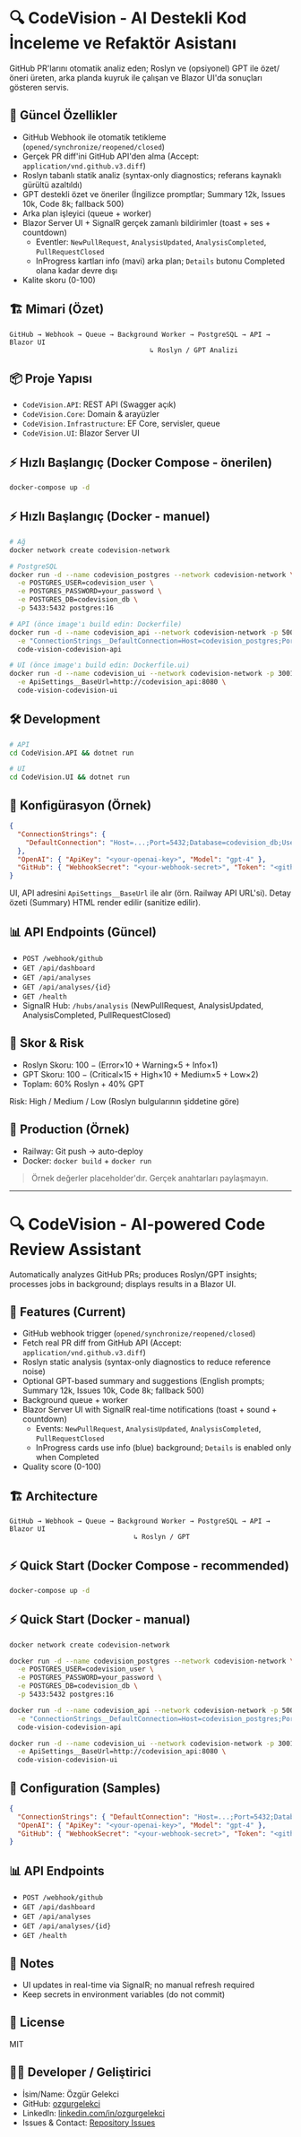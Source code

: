 # 🔍 CodeVision - AI Destekli Kod İnceleme ve Refaktör Asistanı

GitHub PR'larını otomatik analiz eden; Roslyn ve (opsiyonel) GPT ile özet/öneri üreten, arka planda kuyruk ile çalışan ve Blazor UI'da sonuçları gösteren servis.

## 🚀 Güncel Özellikler

- GitHub Webhook ile otomatik tetikleme (`opened/synchronize/reopened/closed`)
- Gerçek PR diff'ini GitHub API'den alma (Accept: `application/vnd.github.v3.diff`)
- Roslyn tabanlı statik analiz (syntax-only diagnostics; referans kaynaklı gürültü azaltıldı)
- GPT destekli özet ve öneriler (İngilizce promptlar; Summary 12k, Issues 10k, Code 8k; fallback 500)
- Arka plan işleyici (queue + worker)
- Blazor Server UI + SignalR gerçek zamanlı bildirimler (toast + ses + countdown)
  - Eventler: `NewPullRequest`, `AnalysisUpdated`, `AnalysisCompleted`, `PullRequestClosed`
  - InProgress kartları info (mavi) arka plan; `Details` butonu Completed olana kadar devre dışı
- Kalite skoru (0-100)


## 🏗️ Mimari (Özet)
```
GitHub → Webhook → Queue → Background Worker → PostgreSQL → API → Blazor UI
                                   ↳ Roslyn / GPT Analizi
```

## 📦 Proje Yapısı
- `CodeVision.API`: REST API (Swagger açık)
- `CodeVision.Core`: Domain & arayüzler
- `CodeVision.Infrastructure`: EF Core, servisler, queue
- `CodeVision.UI`: Blazor Server UI

## ⚡ Hızlı Başlangıç (Docker Compose - önerilen)
```bash
docker-compose up -d
```

## ⚡ Hızlı Başlangıç (Docker - manuel)
```bash
# Ağ
docker network create codevision-network

# PostgreSQL
docker run -d --name codevision_postgres --network codevision-network \
  -e POSTGRES_USER=codevision_user \
  -e POSTGRES_PASSWORD=your_password \
  -e POSTGRES_DB=codevision_db \
  -p 5433:5432 postgres:16

# API (önce image'ı build edin: Dockerfile)
docker run -d --name codevision_api --network codevision-network -p 5001:8080 \
  -e "ConnectionStrings__DefaultConnection=Host=codevision_postgres;Port=5432;Database=codevision_db;Username=codevision_user;Password=your_password" \
  code-vision-codevision-api

# UI (önce image'ı build edin: Dockerfile.ui)
docker run -d --name codevision_ui --network codevision-network -p 3001:8080 \
  -e ApiSettings__BaseUrl=http://codevision_api:8080 \
  code-vision-codevision-ui
```

## 🛠️ Development
```bash
# API
cd CodeVision.API && dotnet run

# UI
cd CodeVision.UI && dotnet run
```

## 🔧 Konfigürasyon (Örnek)
```json
{
  "ConnectionStrings": {
    "DefaultConnection": "Host=...;Port=5432;Database=codevision_db;Username=...;Password=..."
  },
  "OpenAI": { "ApiKey": "<your-openai-key>", "Model": "gpt-4" },
  "GitHub": { "WebhookSecret": "<your-webhook-secret>", "Token": "<github-token>", "ApiUrl": "https://api.github.com" }
}
```

UI, API adresini `ApiSettings__BaseUrl` ile alır (örn. Railway API URL'si). Detay özeti (Summary) HTML render edilir (sanitize edilir).

## 📊 API Endpoints (Güncel)
- `POST /webhook/github`
- `GET /api/dashboard`
- `GET /api/analyses`
- `GET /api/analyses/{id}`
- `GET /health`
 - SignalR Hub: `/hubs/analysis` (NewPullRequest, AnalysisUpdated, AnalysisCompleted, PullRequestClosed)

## 🎯 Skor & Risk
- Roslyn Skoru: 100 − (Error×10 + Warning×5 + Info×1)
- GPT Skoru: 100 − (Critical×15 + High×10 + Medium×5 + Low×2)
- Toplam: 60% Roslyn + 40% GPT

Risk: High / Medium / Low (Roslyn bulgularının şiddetine göre)

## 🚀 Production (Örnek)
- Railway: Git push → auto-deploy
- Docker: `docker build` + `docker run`

> Örnek değerler placeholder'dır. Gerçek anahtarları paylaşmayın.

-----

# 🔍 CodeVision - AI‑powered Code Review Assistant

Automatically analyzes GitHub PRs; produces Roslyn/GPT insights; processes jobs in background; displays results in a Blazor UI.

## 🚀 Features (Current)
- GitHub webhook trigger (`opened/synchronize/reopened/closed`)
- Fetch real PR diff from GitHub API (Accept: `application/vnd.github.v3.diff`)
- Roslyn static analysis (syntax-only diagnostics to reduce reference noise)
- Optional GPT-based summary and suggestions (English prompts; Summary 12k, Issues 10k, Code 8k; fallback 500)
- Background queue + worker
- Blazor Server UI with SignalR real-time notifications (toast + sound + countdown)
  - Events: `NewPullRequest`, `AnalysisUpdated`, `AnalysisCompleted`, `PullRequestClosed`
  - InProgress cards use info (blue) background; `Details` is enabled only when Completed
- Quality score (0-100)

## 🏗️ Architecture
```
GitHub → Webhook → Queue → Background Worker → PostgreSQL → API → Blazor UI
                               ↳ Roslyn / GPT
```

## ⚡ Quick Start (Docker Compose - recommended)
```bash
docker-compose up -d
```

## ⚡ Quick Start (Docker - manual)
```bash
docker network create codevision-network

docker run -d --name codevision_postgres --network codevision-network \
  -e POSTGRES_USER=codevision_user \
  -e POSTGRES_PASSWORD=your_password \
  -e POSTGRES_DB=codevision_db \
  -p 5433:5432 postgres:16

docker run -d --name codevision_api --network codevision-network -p 5001:8080 \
  -e "ConnectionStrings__DefaultConnection=Host=codevision_postgres;Port=5432;Database=codevision_db;Username=codevision_user;Password=your_password" \
  code-vision-codevision-api

docker run -d --name codevision_ui --network codevision-network -p 3001:8080 \
  -e ApiSettings__BaseUrl=http://codevision_api:8080 \
  code-vision-codevision-ui
```

## 🔧 Configuration (Samples)
```json
{
  "ConnectionStrings": { "DefaultConnection": "Host=...;Port=5432;Database=codevision_db;Username=...;Password=..." },
  "OpenAI": { "ApiKey": "<your-openai-key>", "Model": "gpt-4" },
  "GitHub": { "WebhookSecret": "<your-webhook-secret>", "Token": "<github-token>", "ApiUrl": "https://api.github.com" }
}
```

## 📊 API Endpoints
- `POST /webhook/github`
- `GET /api/dashboard`
- `GET /api/analyses`
- `GET /api/analyses/{id}`
- `GET /health`

## 📝 Notes
- UI updates in real-time via SignalR; no manual refresh required
- Keep secrets in environment variables (do not commit)

## 📄 License
MIT

## 👨‍💻 Developer / Geliştirici

- İsim/Name: Özgür Gelekci
- GitHub: [ozgurgelekci](https://github.com/ozgurgelekci)
- LinkedIn: [linkedin.com/in/ozgurgelekci](https://www.linkedin.com/in/ozgurgelekci)
- Issues & Contact: [Repository Issues](https://github.com/ozgurgelekci/code-vision/issues)
